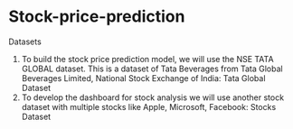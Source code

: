 # Stock-price-prediction
Datasets
1. To build the stock price prediction model, we will use the NSE TATA GLOBAL dataset. This is a dataset of Tata Beverages from Tata Global Beverages Limited, National Stock Exchange of India: Tata Global Dataset
2. To develop the dashboard for stock analysis we will use another stock dataset with multiple stocks like Apple, Microsoft, Facebook: Stocks Dataset
